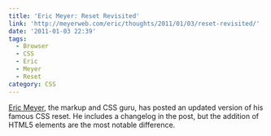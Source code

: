 ```yaml
---
title: 'Eric Meyer: Reset Revisited'
link: 'http://meyerweb.com/eric/thoughts/2011/01/03/reset-revisited/'
date: '2011-01-03 22:39'
tags:
  - Browser
  - CSS
  - Eric
  - Meyer
  - Reset
category: CSS
---
```


[Eric Meyer](http://twitter.com/meyerweb), the markup and CSS guru, has posted an updated version of his famous CSS reset. He includes a changelog in the post, but the addition of HTML5 elements are the most notable difference.
